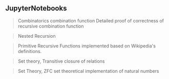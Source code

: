 ## JupyterNotebooks
>Combinatorics combination function
Detailed proof of correctness of recursive combination function

>Nested Recursion

>Primitive Recursive Functions implemented based on Wikipedia's definitions.

>Set theory, Transitive closure of relations 

>Set Theory, ZFC set theoretical implementation of natural numbers
